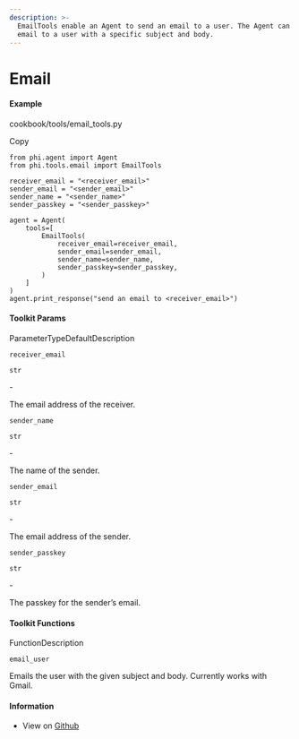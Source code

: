 ```yaml
---
description: >-
  EmailTools enable an Agent to send an email to a user. The Agent can send an
  email to a user with a specific subject and body.
---
```


# Email

#### Example <a href="#example" id="example"></a>

cookbook/tools/email\_tools.py

Copy

```
from phi.agent import Agent
from phi.tools.email import EmailTools

receiver_email = "<receiver_email>"
sender_email = "<sender_email>"
sender_name = "<sender_name>"
sender_passkey = "<sender_passkey>"

agent = Agent(
    tools=[
        EmailTools(
            receiver_email=receiver_email,
            sender_email=sender_email,
            sender_name=sender_name,
            sender_passkey=sender_passkey,
        )
    ]
)
agent.print_response("send an email to <receiver_email>")
```

#### [​](https://docs.phidata.com/tools/email#toolkit-params)Toolkit Params <a href="#toolkit-params" id="toolkit-params"></a>

ParameterTypeDefaultDescription

`receiver_email`

`str`

\-

The email address of the receiver.

`sender_name`

`str`

\-

The name of the sender.

`sender_email`

`str`

\-

The email address of the sender.

`sender_passkey`

`str`

\-

The passkey for the sender’s email.

#### [​](https://docs.phidata.com/tools/email#toolkit-functions)Toolkit Functions <a href="#toolkit-functions" id="toolkit-functions"></a>

FunctionDescription

`email_user`

Emails the user with the given subject and body. Currently works with Gmail.

#### [​](https://docs.phidata.com/tools/email#information)Information <a href="#information" id="information"></a>

* View on [Github](https://github.com/phidatahq/phidata/blob/main/phi/tools/email.py)
